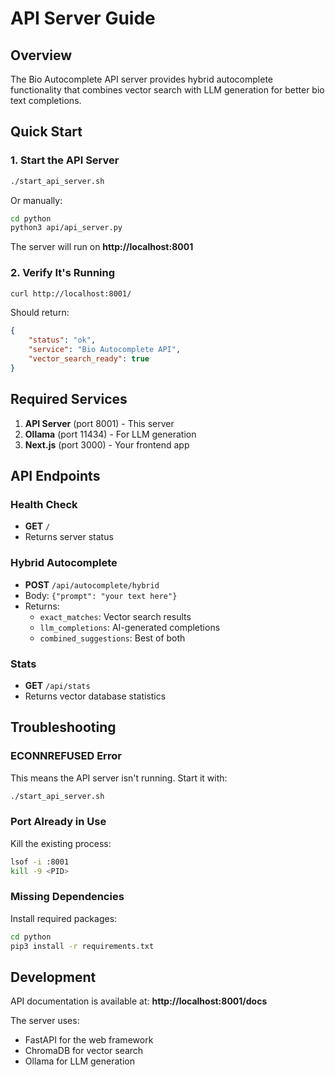 # API Server Guide

## Overview
The Bio Autocomplete API server provides hybrid autocomplete functionality that combines vector search with LLM generation for better bio text completions.

## Quick Start

### 1. Start the API Server
```bash
./start_api_server.sh
```

Or manually:
```bash
cd python
python3 api/api_server.py
```

The server will run on **http://localhost:8001**

### 2. Verify It's Running
```bash
curl http://localhost:8001/
```

Should return:
```json
{
    "status": "ok",
    "service": "Bio Autocomplete API",
    "vector_search_ready": true
}
```

## Required Services

1. **API Server** (port 8001) - This server
2. **Ollama** (port 11434) - For LLM generation
3. **Next.js** (port 3000) - Your frontend app

## API Endpoints

### Health Check
- **GET** `/`
- Returns server status

### Hybrid Autocomplete
- **POST** `/api/autocomplete/hybrid`
- Body: `{"prompt": "your text here"}`
- Returns:
  - `exact_matches`: Vector search results
  - `llm_completions`: AI-generated completions
  - `combined_suggestions`: Best of both

### Stats
- **GET** `/api/stats`
- Returns vector database statistics

## Troubleshooting

### ECONNREFUSED Error
This means the API server isn't running. Start it with:
```bash
./start_api_server.sh
```

### Port Already in Use
Kill the existing process:
```bash
lsof -i :8001
kill -9 <PID>
```

### Missing Dependencies
Install required packages:
```bash
cd python
pip3 install -r requirements.txt
```

## Development

API documentation is available at:
**http://localhost:8001/docs**

The server uses:
- FastAPI for the web framework
- ChromaDB for vector search
- Ollama for LLM generation